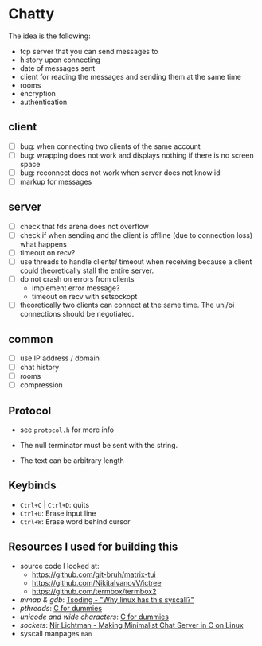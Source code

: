# Chatty
The idea is the following:
- tcp server that you can send messages to
- history upon connecting
- date of messages sent
- client for reading the messages and sending them at the same time
- rooms
- encryption
- authentication

## client
- [ ] bug: when connecting two clients of the same account
- [ ] bug: wrapping does not work and displays nothing if there is no screen space
- [ ] bug: reconnect does not work when server does not know id
- [ ] markup for messages

## server
- [ ] check that fds arena does not overflow
- [ ] check if when sending and the client is offline (due to connection loss) what happens
- [ ] timeout on recv?
- [ ] use threads to handle clients/ timeout when receiving because a client could theoretically
  stall the entire server.
- [ ] do not crash on errors from clients
    - implement error message?
    - timeout on recv with setsockopt
- [ ] theoretically two clients can connect at the same time.  The uni/bi connections should be
      negotiated.

## common
- [ ] use IP address / domain
- [ ] chat history
- [ ] rooms
- [ ] compression

## Protocol
- see `protocol.h` for more info

- The null terminator must be sent with the string.
- The text can be arbitrary length

## Keybinds
- `Ctrl+C` | `Ctrl+D`: quits
- `Ctrl+U`: Erase input line
- `Ctrl+W`: Erase word behind cursor

## Resources I used for building this
- source code I looked at:
    - https://github.com/git-bruh/matrix-tui
    - https://github.com/NikitaIvanovV/ictree
    - https://github.com/termbox/termbox2
- *mmap & gdb*: [Tsoding - "Why linux has this syscall?" ](https://youtu.be/sFYFuBzu9Ow?si=CX32IzFVA8OPDZvS)
- *pthreads*: [C for dummies](https://c-for-dummies.com/blog/?p=5365)
- *unicode and wide characters*: [C for dummies](https://c-for-dummies.com/blog/?p=2578)
- *sockets*: [Nir Lichtman - Making Minimalist Chat Server in C on Linux](https://www.youtube.com/watch?v=gGfTjKwLQxY)
- syscall manpages `man`
